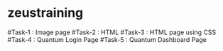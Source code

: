 # zeustraining
#Task-1 : Image page
#Task-2 : HTML
#Task-3 : HTML page using CSS
#Task-4 : Quantum Login Page 
#Task-5 : Quantum Dashboard Page 
